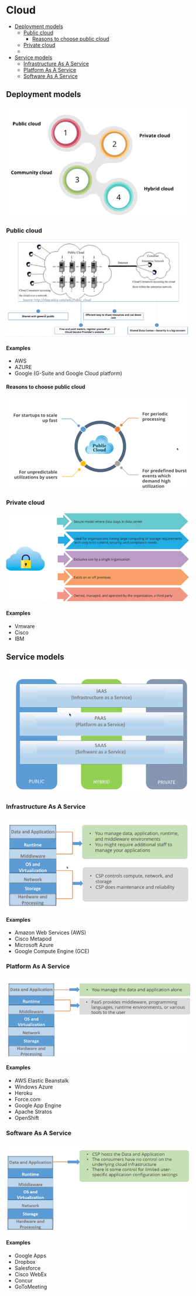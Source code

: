 # Cloud
- [Deployment models](#deployment-models)
  - [Public cloud](#public-cloud)
    - [Reasons to choose public cloud](#reasons-to-choose-public-cloud)
  - [Private cloud](#private-cloud)
  - []()
- [Service models](#service-models)
  - [Infrastructure As A Service](#infrastructure-as-a-service)
  - [Platform As A Service](#platform-as-a-service)
  - [Software As A Service](#software-as-a-service)

## Deployment models
<img src="images/deployment_models.png">

### Public cloud
<img src="images/public_cloud.png">

#### Examples
- AWS
- AZURE
- Google (G-Suite and Google Cloud platform)

#### Reasons to choose public cloud
<img src="images/reasons_to_choose_public_cloud.png">

### Private cloud
<img src="images/private_cloud.png">

#### Examples
- Vmware
- Cisco
- IBM
 
## Service models
<img src="images/service_models.png">

### Infrastructure As A Service
<img src="images/iaas.png">

#### Examples
- Amazon Web Services (AWS)
- Cisco Metapod
- Microsoft Azure
- Google Compute Engine (GCE)

### Platform As A Service
<img src="images/paas.png">

#### Examples
- AWS Elastic Beanstalk
- Windows Azure
- Heroku
- Force.com
- Google App Engine
- Apache Stratos
- OpenShift

### Software As A Service
<img src="images/saas.png">

#### Examples
- Google Apps
- Dropbox
- Salesforce
- Cisco WebEx
- Concur
- GoToMeeting
